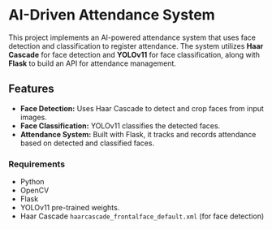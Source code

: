 # AI-Driven Attendance System

This project implements an AI-powered attendance system that uses face detection and classification to register attendance. The system utilizes **Haar Cascade** for face detection and **YOLOv11** for face classification, along with **Flask** to build an API for attendance management.

## Features

- **Face Detection:** Uses Haar Cascade to detect and crop faces from input images.
- **Face Classification:** YOLOv11 classifies the detected faces.
- **Attendance System:** Built with Flask, it tracks and records attendance based on detected and classified faces.

### Requirements

- Python
- OpenCV
- Flask
- YOLOv11 pre-trained weights.
- Haar Cascade `haarcascade_frontalface_default.xml` (for face detection)
